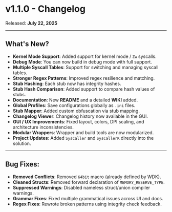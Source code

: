 # v1.1.0 - Changelog

Released: **July 22, 2025**

---

## What's New?

- **Kernel Mode Support**: Added support for kernel mode / `Zw` syscalls.
- **Debug Mode**: You can now build in debug mode with full support.
- **Multiple Syscall Tables**: Support for switching and managing syscall tables.
- **Stronger Regex Patterns**: Improved regex resilience and matching.
- **Stub Hashing**: Each stub now has integrity hashes.
- **Stub Hash Comparison**: Added support to compare hash values of stubs.
- **Documentation**: New **README** and a detailed **WIKI** added.
- **Global Profiles**: Save configurations globally as `.ini` files.
- **Stub Mapper**: Added custom obfuscation via stub mapping.
- **Changelog Viewer**: Changelog history now available in the GUI.
- **GUI / UX Improvements**: Fixed layout, colors, DPI scaling, and architecture inconsistencies.
- **Modular Wrappers**: Wrapper and build tools are now modularized.
- **Project Updates**: Added `SysCaller` and `SysCallerK` directly into the solution.

---

## Bug Fixes:

- **Removed Conflicts**: Removed `64bit` macro (already defined by WDK).
- **Cleaned Structs**: Removed forward declaration of `MEMORY_RESERVE_TYPE`.
- **Suppressed Warnings**: Disabled nameless struct/union compiler warnings.
- **Grammar Fixes**: Fixed multiple grammatical issues across UI and docs.
- **Regex Fixes**: Rewrote broken patterns using integrity check feedback.
